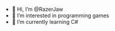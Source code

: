 - 👋 Hi, I’m @RazerJaw
- 👀 I’m interested in programming games
- 🌱 I’m currently learning C#

<!---
RazerJaw/RazerJaw is a ✨ special ✨ repository because its `README.md` (this file) appears on your GitHub profile.
You can click the Preview link to take a look at your changes.
--->
